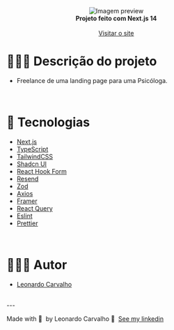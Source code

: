 <div align="center">
<picture>
  <source  srcset="https://raw.githubusercontent.com/Leorrc/website-psi-graziele/master/images/preview-1.png">
  <img alt="Imagem preview" src="https://raw.githubusercontent.com/Leorrc/website-psi-graziele/master/preview-1.png">
</picture>
</div>

<div align="center"><strong>Projeto feito com Next.js 14</strong></div>
<br />
<div align="center">
<a href="https://www.grazizw.com.br/">Visitar o site</a>
</div>

# 👨🏻‍💻 Descrição do projeto 

- Freelance de uma landing page para uma Psicóloga.

<br />

# 🚀 Tecnologias

- [Next.js](https://reactjs.org/)
- [TypeScript](https://www.typescriptlang.org/)
- [TailwindCSS](https://tailwindcss.com/)
- [Shadcn UI](https://ui.shadcn.com/)
- [React Hook Form](https://react-hook-form.com/)
- [Resend](https://resend.com/)
- [Zod](https://zod.dev/)
- [Axios](https://axios-http.com/ptbr/docs/intro)
- [Framer](https://www.framer.com/)
- [React Query](https://react-query.tanstack.com/)
- [Eslint](https://eslint.org/)
- [Prettier](https://prettier.io/)

<br />

# 👨🏻‍💻 Autor

- [Leonardo Carvalho](https://www.linkedin.com/in/leocarvalhodev/)

<br />
---

Made with 💜 &nbsp;by Leonardo Carvalho 👋 &nbsp;[See my linkedin](https://www.linkedin.com/in/leocarvalhodev/)